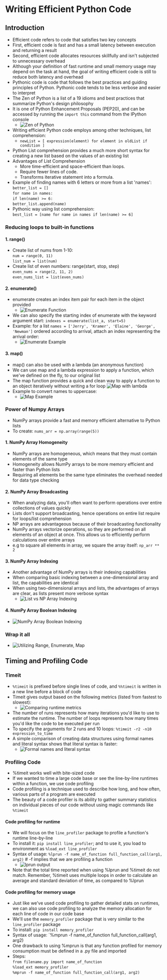 # Writing Efficient Python Code

## Introduction
* Efficient code refers to code that satisfies two key concepts
* First, efficient code is fast and has a small latency between execution and returning a result
* Second, efficient code allocates resources skillfully and isn't subjected to unnecessary overhead
* Although your definition of fast runtime and small memory usage may depend on the task at hand, the goal of writing efficient code is still to reduce both latency and overhead
* Pythonic code is code that follows the best practices and guiding principles of Python. Pythonic code tends to be less verbose and easier to interpret
* The Zen of Python is a list of a 19 idioms and best practices that summarize Python's design philosophy
* It is one of Python Enhancement Proposals (PEP20), and can be accessed by running the `import this` command from the IPython console
  * ![Zen of Python](https://github.com/IsaacMwendwa/Data-Engineering-Track-DataCamp/blob/main/Images/The-Zen-of-Python.PNG "Zen of Python")
* Writing efficient Python code employs among other techniques, list comprehension:
  * `newList = [ expression(element) for element in oldList if condition ]`
* Python List comprehension provides a much more short syntax for creating a new list based on the values of an existing list
* Advantages of List Comprehension
   * More time-efficient and space-efficient than loops.
   * Require fewer lines of code.
   * Transforms iterative statement into a formula.
* Example of finding names with 6 letters or more from a list 'names':
<br> `better_list = []`
<br> `for name in names:`
<br> `if len(name) >= 6:`
<br> `better_list.append(name)`
* Pythonic way using list comprehension:
<br> `best_list = [name for name in names if len(name) >= 6]`

### Reducing loops to built-in functions
#### 1. range()
* Create list of nums from 1-10:
<br> `num = range(0, 11)`
<br> `list_num = list(num)`
* Create list of even numbers: range(start, stop, step)
<br> `even_nums = range(2, 11, 2)`
<br> `even_nums_list = list(even_nums)`

#### 2. enumerate()
* enumerate creates an index item pair for each item in the object provided
  * ![Enumerate Function](https://github.com/IsaacMwendwa/Data-Engineering-Track-DataCamp/blob/main/Images/Enumerate-built-in-function.PNG "Enumerate Function")
* We can also specify the starting index of enumerate with the keyword argument start: `indexes = enumerate(list_a, start=5)`
* Example: for a list `names = ['Jerry', 'Kramer', 'Elaine', 'George', 'Newman']` ordered according to arrival, attach an index representing the arrival order:
  * ![Enumerate Example](https://github.com/IsaacMwendwa/Data-Engineering-Track-DataCamp/blob/main/Images/map-with-lambda.PNG "Enumerate Example")
#### 3. map()
* map() can also be used with a lambda (an anonymous function)
* We can use map and a lambda expression to apply a function, which we've defined on the fly, to our original list
* The map function provides a quick and clean way to apply a function to an object iteratively without writing a for loop 
 ![Map with lambda](https://github.com/IsaacMwendwa/Data-Engineering-Track-DataCamp/blob/main/Images/map-with-lambda.PNG "Map with lambda")
* Example to convert names to uppercase:
  *  ![Map Example](https://github.com/IsaacMwendwa/Data-Engineering-Track-DataCamp/blob/main/Images/Enumerate-example.PNG "Map Example")

### Power of Numpy Arrays
* NumPy arrays provide a fast and memory efficient alternative to Python lists
* To create: `nums_arr = np.array(range(5))`

#### 1. NumPy Array Homogeneity
* NumPy arrays are homogeneous, which means that they must contain elements of the same type
* Homogeneity allows NumPy arrays to be more memory efficient and faster than Python lists
* Requiring all elements be the same type eliminates the overhead needed for data type checking

#### 2. NumPy Array Broadcasting
* When analyzing data, you'll often want to perform operations over entire collections of values quickly
* Lists don't support broadcasting, hence operations on entire list require for loops/list comprehension
* NP arrays are advantageous because of their broadcasting functionality
* NumPy arrays vectorize operations, so they are performed on all elements of an object at once. This allows us to efficiently perform calculations over entire arrays
* e.g to square all elements in array, we square the array itself: `np_arr ** 2`

#### 3. NumPy Array Indexing
* Another advantage of NumPy arrays is their indexing capabilities
* When comparing basic indexing between a one-dimensional array and list, the capabilities are identical
* When using two-dimensional arrays and lists, the advantages of arrays are clear, as lists present more verbose syntax
  *  ![List vs NP Array Indexing](https://github.com/IsaacMwendwa/Data-Engineering-Track-DataCamp/blob/main/Images/Array-indexing-capabilities.PNG "List vs NP Array Indexing")

#### 4. NumPy Array Boolean Indexing
*  ![NumPy Array Boolean Indexing](https://github.com/IsaacMwendwa/Data-Engineering-Track-DataCamp/blob/main/Images/Array-boolean-indexing.PNG "NumPy Array Boolean Indexing")

### Wrap it all
* ![Utilizing Range, Enumerate, Map](https://github.com/IsaacMwendwa/Data-Engineering-Track-DataCamp/blob/main/Images/Utilizing-range-enumerate-map.PNG "Utilizing Range, Enumerate, Map")

## Timing and Profiling Code
### Timeit
* `%timeit` is prefixed before single lines of code, and `%%timeit` is written in a new line before a block of code
* Timeit gives output based on the following metrics (listed from fastest to slowest):
   * ![Comparing runtime metrics](https://github.com/IsaacMwendwa/Data-Engineering-Track-DataCamp/assets/51324520/8a25d8bf-2a09-4b48-b0b3-e4a431820523 "Comparing runtime metrics")
* The number of runs represents how many iterations you'd like to use to estimate the runtime. The number of loops represents how many times you'd like the code to be executed per run
* To specify the arguments for 2 runs and 10 loops: `%timeit -r2 -n10 expression_to_time`
* A simple comparison of creating data structures using formal names and literal syntax shows that literal syntax is faster:
   * ![Formal names and literal syntax](https://github.com/IsaacMwendwa/Data-Engineering-Track-DataCamp/assets/51324520/50405132-8265-49dd-b2bd-4eb97902c2db "Formal names and literal syntax")

### Profiling Code
* %timeit works well with bite-sized code
* If we wanted to time a large code base or see the line-by-line runtimes within a function, we use code profiling
* Code profiling is a technique used to describe how long, and how often, various parts of a program are executed
* The beauty of a code profiler is its ability to gather summary statistics on individual pieces of our code without using magic commands like `%timeit`

#### Code profiling for runtime
* We will focus on the `line_profiler` package to profile a function's runtime line-by-line
* To install it: `pip install line_profiler`; and to use it, you load to environment as `%load_ext line_profiler`
* Syntax of usage: `%lprun -f name_of_function full_function_call(arg1, arg2)` # -f implies that we are profiling a function
    * ![lprun output](https://github.com/IsaacMwendwa/Data-Engineering-Track-DataCamp/assets/51324520/54c8849d-61a7-44e4-a45c-1de90e038609 "lprun output")
* Note that the total time reported when using %lprun and %timeit do not match. Remember, %timeit uses multiple loops in order to calculate an average and standard deviation of time, as compared to %lprun

#### Code profiling for memory usage
* Just like we've used code profiling to gather detailed stats on runtimes, we can also use code profiling to analyze the memory allocation for each line of code in our code base
* We'll use the `memory_profiler` package that is very similar to the `line_profiler` package
* To install: `pip install memory_profiler`
* Syntax of usage: `%mprun -f name_of_function full_function_call(arg1, arg2)
* One drawback to using %mprun is that any function profiled for memory consumption must be defined in a .py file and imported
* Steps:
    <br>`from filename.py import name_of_function`
    <br>`%load_ext memory_profiler`
    <br>`%mprun -f name_of_function full_function_call(arg1, arg2)`
